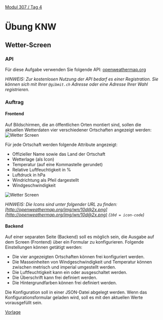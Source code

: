  [Modul 307 / Tag 4](/ilv.307/04-modul-307)

# Übung KNW
## Wetter-Screen

### API
Für diese Aufgabe verwenden Sie folgende API:
[openweathermap.org](https://openweathermap.org/current)

*HINWEIS: Zur kostenlosen Nutzung der API bedarf es einer Registration. Sie können sich mit Ihrer `@gibmit.ch` Adresse oder eine Adresse Ihrer Wahl registrieren.*

### Auftrag

#### Frontend
Auf Bildschirmen, die an öffentlichen Orten montiert sind, sollen die aktuellen Wetterdaten vier verschiedener Ortschaften angezeigt werden:
![Wetter Screen](https://toive.ch/m307/screen.jpg)

Für jede Ortschaft werden folgende Attribute angezeigt:

- Offizieller Name sowie das Land der Ortschaft
- Wetterlage (als Icon)
- Temperatur (auf eine Kommastelle gerundet)
- Relative Luftfeuchtigkeit in %
- Luftdruck in hPa
- Windrichtung als Pfeil dargestellt
- Windgeschwindigkeit

![Wetter Screen](https://toive.ch/m307/wetterdaten-single.PNG)

*HINWEIS: Die Icons sind unter folgender URL zu finden: [http://openweathermap.org/img/wn/10d@2x.png](http://openweathermap.org/img/wn/10d@2x.png) (`10d = icon-code`)*

 
#### Backend
Auf einer separaten Seite (Backend) soll es möglich sein, die Ausgabe auf dem Screen (Frontend) über ein Formular zu konfigurieren.  Folgende Einstellungen können getätigt werden:
- Die vier angezeigten Ortschaften können frei konfiguriert werden.
- Die Masseinheiten von Windgeschwindigkeit und Temperatur können zwischen metrisch und imperial umgestellt werden. 
- Die Luftfeuchtigkeit kann ein oder ausgeschaltet werden.
- Die Überschrift kann frei definiert werden.
- Die Hintergrundfarben können frei definiert werden.

Die Konfiguration soll in einer JSON-Datei abgelegt werden.
Wenn das Konfigurationsformular geladen wird, soll es mit den aktuellen Werte vorausgefüllt sein.

[Vorlage](/ilv.307/04-modul-307/weather.zip)